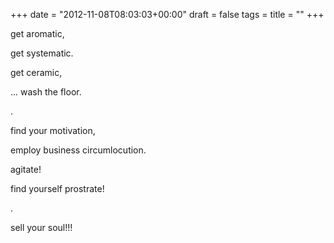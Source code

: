 +++
date = "2012-11-08T08:03:03+00:00"
draft = false
tags = 
title = ""
+++
<p>get aromatic,</p>&#13;
<p>get systematic.</p>&#13;
<p>get ceramic,</p>&#13;
<p>... wash the floor.</p>&#13;
<p>.</p>&#13;
<p>find your motivation,</p>&#13;
<p>employ business circumlocution.</p>&#13;
<p>agitate!</p>&#13;
<p>find yourself prostrate!</p>&#13;
<p>.</p>&#13;
<p>sell your soul!!!</p> 